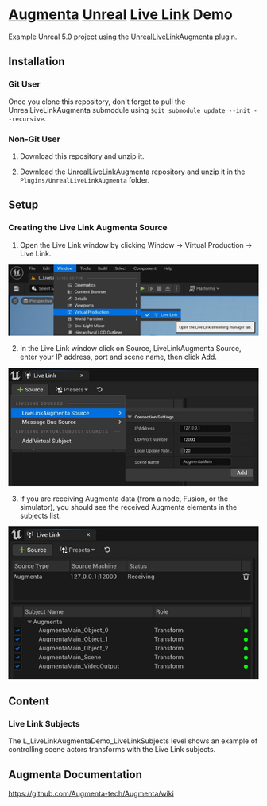 # [Augmenta](https://www.augmenta-tech.com) [Unreal](https://www.unrealengine.com) [Live Link](https://docs.unrealengine.com/5.0/en-US/live-link-in-unreal-engine/) Demo

Example Unreal 5.0 project using the [UnrealLiveLinkAugmenta](https://github.com/Augmenta-tech/UnrealLiveLinkAugmenta) plugin.

## Installation

### Git User

Once you clone this repository, don't forget to pull the UnrealLiveLinkAugmenta submodule using `$git submodule update --init --recursive`.

### Non-Git User

1. Download this repository and unzip it.

2. Download the [UnrealLiveLinkAugmenta](https://github.com/Augmenta-tech/UnrealLiveLinkAugmenta) repository and unzip it in the `Plugins/UnrealLiveLinkAugmenta` folder.

## Setup

### Creating the Live Link Augmenta Source

1. Open the Live Link window by clicking Window -> Virtual Production -> Live Link.

![](https://github.com/Augmenta-tech/UnrealLiveLinkAugmenta/blob/main/Resources/Images/LiveLinkSourceCreation_1.jpg)

2. In the Live Link window click on Source, LiveLinkAugmenta Source, enter your IP address, port and scene name, then click Add.

![](https://github.com/Augmenta-tech/UnrealLiveLinkAugmenta/blob/main/Resources/Images/LiveLinkSourceCreation_2.jpg)

3. If you are receiving Augmenta data (from a node, Fusion, or the simulator), you should see the received Augmenta elements in the subjects list.

![](https://github.com/Augmenta-tech/UnrealLiveLinkAugmenta/blob/main/Resources/Images/LiveLinkSourceCreation_3.jpg)

## Content

### Live Link Subjects

The L_LiveLinkAugmentaDemo_LiveLinkSubjects level shows an example of controlling scene actors transforms with the Live Link subjects.

Augmenta Documentation
-------------

https://github.com/Augmenta-tech/Augmenta/wiki

